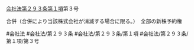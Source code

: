 [会社法第２９３条第１項](会社法＿＿＿＿第２９３条第１項)第３号

合併（合併により当該株式会社が消滅する場合に限る。）　全部の新株予約権


#会社法
#会社法/第２９３条
#会社法/第２９３条/第１項
#会社法/第２９３条/第１項/第３号
